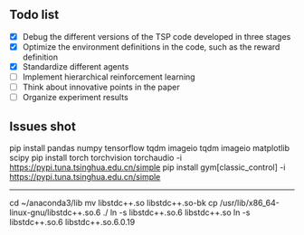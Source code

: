 ## Todo list

- [x] Debug the different versions of the TSP code developed in three stages
- [x] Optimize the environment definitions in the code, such as the reward definition
- [x] Standardize different agents
- [ ] Implement hierarchical reinforcement learning
- [ ] Think about innovative points in the paper
- [ ] Organize experiment results  

## Issues shot
pip install pandas numpy tensorflow tqdm imageio tqdm imageio matplotlib scipy
pip install torch torchvision torchaudio   -i  https://pypi.tuna.tsinghua.edu.cn/simple
pip install gym[classic_control] -i https://pypi.tuna.tsinghua.edu.cn/simple

---------
cd ~/anaconda3/lib
mv libstdc++.so libstdc++.so-bk
cp /usr/lib/x86_64-linux-gnu/libstdc++.so.6 ./
ln -s libstdc++.so.6 libstdc++.so
ln -s libstdc++.so.6 libstdc++.so.6.0.19
